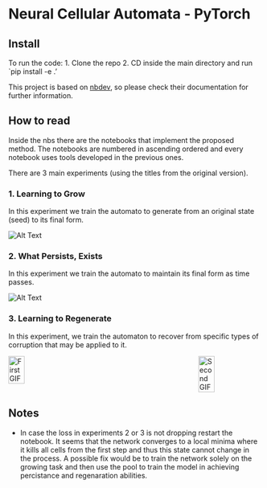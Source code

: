 # Neural Cellular Automata - PyTorch

<!-- WARNING: THIS FILE WAS AUTOGENERATED! DO NOT EDIT! -->

## Install

To run the code: 1. Clone the repo 2. CD inside the main directory and
run \`pip install -e .’

This project is based on [nbdev](https://nbdev.fast.ai/), so please
check their documentation for further information.

## How to read

Inside the nbs there are the notebooks that implement the proposed
method. The notebooks are numbered in ascending ordered and every
notebook uses tools developed in the previous ones.

There are 3 main experiments (using the titles from the original
version).

### 1. Learning to Grow

In this experiment we train the automato to generate from an original
state (seed) to its final form.

![Alt Text](../images/grow.gif)

### 2. What Persists, Exists

In this experiment we train the automato to maintain its final form as
time passes.

![Alt Text](../images/exist.gif)

### 3. Learning to Regenerate

In this experiment, we train the automaton to recover from specific
types of corruption that may be applied to it.

<div style="display: flex; justify-content: space-between;">

<img src="../images/regeneration1.gif" alt="First GIF" style="width: 25%;">
<img src="../images/regeneration2.gif" alt="Second GIF" style="width: 25%;">

</div>

## Notes

- In case the loss in experiments 2 or 3 is not dropping restart the
  notebook. It seems that the network converges to a local minima where
  it kills all cells from the first step and thus this state cannot
  change in the process. A possible fix would be to train the network
  solely on the growing task and then use the pool to train the model in
  achieving percistance and regenaration abilities.
